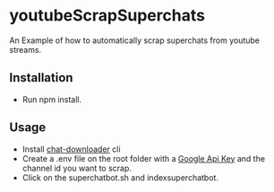 ﻿# youtubeScrapSuperchats
 An Example of how to automatically scrap superchats from youtube streams.

## Installation
* Run npm install.

## Usage
* Install [chat-downloader](https://pypi.org/project/chat-downloader/) cli
* Create a .env file on the root folder with a [Google Api Key](https://developers.google.com/maps/documentation/javascript/get-api-key) and the channel id you want to scrap.
* Click on the superchatbot.sh and indexsuperchatbot.

